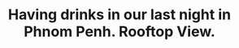 ---
title: Having drinks in our last night in Phnom Penh. Rooftop View. 
category: blog
lat: 11.56904
lng: 104.93022
image: https://s3-us-west-2.amazonaws.com/travels2013/2014-01-20 03:00:14 PST.jpg
observation: 20140120030014PST
---
